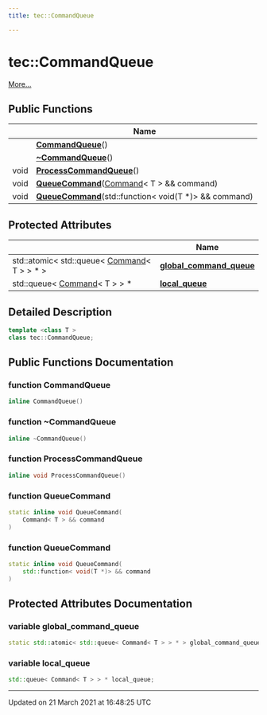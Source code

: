 ```yaml
---
title: tec::CommandQueue

---
```


# tec::CommandQueue



 [More...](#detailed-description)

## Public Functions

|                | Name           |
| -------------- | -------------- |
| | **[CommandQueue](/engine/Classes/classtec_1_1_command_queue/#function-commandqueue)**() |
| | **[~CommandQueue](/engine/Classes/classtec_1_1_command_queue/#function-~commandqueue)**() |
| void | **[ProcessCommandQueue](/engine/Classes/classtec_1_1_command_queue/#function-processcommandqueue)**() |
| void | **[QueueCommand](/engine/Classes/classtec_1_1_command_queue/#function-queuecommand)**([Command](/engine/Classes/structtec_1_1_command/)< T > && command) |
| void | **[QueueCommand](/engine/Classes/classtec_1_1_command_queue/#function-queuecommand)**(std::function< void(T *)> && command) |

## Protected Attributes

|                | Name           |
| -------------- | -------------- |
| std::atomic< std::queue< [Command](/engine/Classes/structtec_1_1_command/)< T > > * > | **[global_command_queue](/engine/Classes/classtec_1_1_command_queue/#variable-global_command_queue)**  |
| std::queue< [Command](/engine/Classes/structtec_1_1_command/)< T > > * | **[local_queue](/engine/Classes/classtec_1_1_command_queue/#variable-local_queue)**  |

## Detailed Description

```cpp
template <class T >
class tec::CommandQueue;
```

## Public Functions Documentation

### function CommandQueue

```cpp
inline CommandQueue()
```


### function ~CommandQueue

```cpp
inline ~CommandQueue()
```


### function ProcessCommandQueue

```cpp
inline void ProcessCommandQueue()
```


### function QueueCommand

```cpp
static inline void QueueCommand(
    Command< T > && command
)
```


### function QueueCommand

```cpp
static inline void QueueCommand(
    std::function< void(T *)> && command
)
```


## Protected Attributes Documentation

### variable global_command_queue

```cpp
static std::atomic< std::queue< Command< T > > * > global_command_queue;
```


### variable local_queue

```cpp
std::queue< Command< T > > * local_queue;
```


-------------------------------

Updated on 21 March 2021 at 16:48:25 UTC